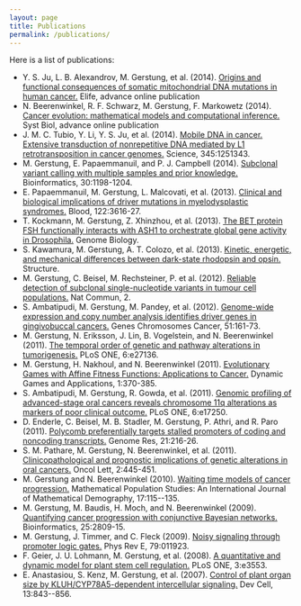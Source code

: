 ```yaml
---
layout: page
title: Publications
permalink: /publications/
---
```


Here is a list of publications:

*	Y. S. Ju, L. B. Alexandrov, M. Gerstung, et al. (2014). [Origins and functional consequences of somatic mitochondrial DNA mutations in human cancer.](http://dx.doi.org/10.7554/eLife.02935) Elife, advance online publication
*	N. Beerenwinkel, R. F. Schwarz, M. Gerstung, F. Markowetz (2014). [Cancer evolution: mathematical models and computational inference.](http://dx.doi.org/10.1093/sysbio/syu081) Syst Biol, advance online publication
*	J. M. C. Tubio, Y. Li, Y. S. Ju, et al. (2014). [Mobile DNA in cancer. Extensive transduction of nonrepetitive DNA mediated by L1 retrotransposition in cancer genomes.](http://dx.doi.org/10.1126/science.1251343) Science, 345:1251343. 
*	M. Gerstung, E. Papaemmanuil, and P. J. Campbell (2014). [Subclonal variant calling with multiple samples and prior knowledge.](http://dx.doi.org/10.1093/bioinformatics/btt750) Bioinformatics, 30:1198-1204. 
*	E. Papaemmanuil, M. Gerstung, L. Malcovati, et al. (2013). [Clinical and biological implications of driver mutations in myelodysplastic syndromes.](http://dx.doi.org/10.1182/blood-2013-08-518886) Blood, 122:3616-27. 
*	T. Kockmann, M. Gerstung, Z. Xhinzhou, et al. (2013). [The BET protein FSH functionally interacts with ASH1 to orchestrate global gene activity in Drosophila.](http://dx.doi.org/10.1186/gb-2013-14-2-r18) Genome Biology.
*	S. Kawamura, M. Gerstung, A. T. Colozo, et al. (2013). [Kinetic, energetic, and mechanical differences between dark-state rhodopsin and opsin.](http://dx.doi.org/10.1016/j.str.2013.01.011) Structure. 
*	M. Gerstung, C. Beisel, M. Rechsteiner, P. et al. (2012). [Reliable detection of subclonal single-nucleotide variants in tumour cell populations.](http://dx.doi.org/10.1038/ncomms1814) Nat Commun, 2. 
*	S. Ambatipudi, M. Gerstung, M. Pandey, et al. (2012). [Genome-wide expression and copy number analysis identifies driver genes in gingivobuccal cancers.](http://dx.doi.org/10.1002/gcc.20940) Genes Chromosomes Cancer, 51:161-73. 
*	M. Gerstung, N. Eriksson, J. Lin, B. Vogelstein, and N. Beerenwinkel (2011). [The temporal order of genetic and pathway alterations in tumorigenesis.](http://dx.doi.org/10.1371/journal.pone.0027136) PLoS ONE, 6:e27136. 
*	M. Gerstung, H. Nakhoul, and N. Beerenwinkel (2011). [Evolutionary Games with Affine Fitness Functions: Applications to Cancer.](http://dx.doi.org/10.1007/s13235-011-0029-0) Dynamic Games and Applications, 1:370-385. 
*	S. Ambatipudi, M. Gerstung, R. Gowda, et al. (2011). [Genomic profiling of advanced-stage oral cancers reveals chromosome 11q alterations as markers of poor clinical outcome.](http://dx.doi.org/10.1371/journal.pone.0017250) PLoS ONE, 6:e17250. 
*	D. Enderle, C. Beisel, M. B. Stadler, M. Gerstung, P. Athri, and R. Paro (2011). [Polycomb preferentially targets stalled promoters of coding and noncoding transcripts.](http://dx.doi.org/10.1101/gr.114348.110) Genome Res, 21:216-26. 
*	S. M. Pathare, M. Gerstung, N. Beerenwinkel, et al. (2011). [Clinicopathological and prognostic implications of genetic alterations in oral cancers.](http://dx.doi.org/10.3892/ol.2011.271) Oncol Lett, 2:445-451. 
*	M. Gerstung and N. Beerenwinkel (2010). [Waiting time models of cancer progression.](http://dx.doi.org/10.1080/08898480.2010.490994) Mathematical Population Studies: An International Journal of Mathematical Demography, 17:115--135. 
*	M. Gerstung, M. Baudis, H. Moch, and N. Beerenwinkel (2009). [Quantifying cancer progression with conjunctive Bayesian networks.](http://dx.doi.org/10.1093/bioinformatics/btp505) Bioinformatics, 25:2809-15. 
*	M. Gerstung, J. Timmer, and C. Fleck (2009). [Noisy signaling through promoter logic gates.](http://dx.doi.org/10.1103/PhysRevE.79.011923) Phys Rev E, 79:011923.
*	F. Geier, J. U. Lohmann, M. Gerstung, et al. (2008). [A quantitative and dynamic model for plant stem cell regulation.]( http://dx.doi.org/10.1371/journal.pone.0003553) PLoS ONE, 3:e3553.
*	E. Anastasiou, S. Kenz, M. Gerstung, et al. (2007). [Control of plant organ size by KLUH/CYP78A5-dependent intercellular signaling.](http://dx.doi.org/10.1016/j.devcel.2007.10.001) Dev Cell, 13:843--856.

 
